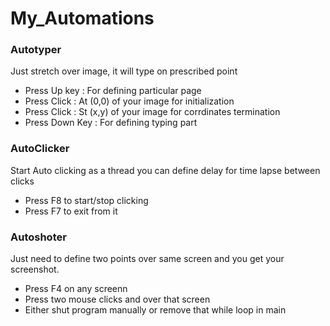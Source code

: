 # My_Automations

### Autotyper

Just stretch over image, it will type on prescribed point

* Press Up key : For defining particular page
* Press Click : At (0,0) of your image for initialization
* Press Click : St (x,y) of your image for corrdinates termination
* Press Down Key : For defining typing part

### AutoClicker

Start Auto clicking as a thread you can define delay for time lapse between clicks

* Press F8 to start/stop clicking
* Press F7 to exit from it

### Autoshoter

Just need to define two points over same screen and you get your screenshot.

* Press F4 on any screenn
* Press two mouse clicks and over that screen
* Either shut program manually or remove that while loop in main
